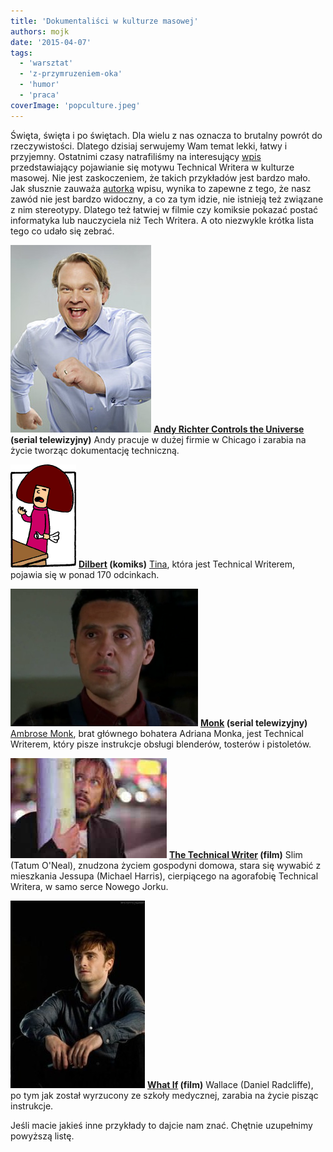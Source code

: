 ```yaml
---
title: 'Dokumentaliści w kulturze masowej'
authors: mojk
date: '2015-04-07'
tags:
  - 'warsztat'
  - 'z-przymruzeniem-oka'
  - 'humor'
  - 'praca'
coverImage: 'popculture.jpeg'
---
```


Święta, święta i po świętach. Dla wielu z nas oznacza to brutalny powrót do
rzeczywistości. Dlatego dzisiaj serwujemy Wam temat lekki, łatwy i przyjemny.
Ostatnimi czasy natrafiliśmy na interesujący
[wpis](http://technicalwritingworld.com/profiles/blogs/technical-writers-in-pop-culture)
przedstawiający pojawianie się motywu Technical Writera w kulturze masowej. Nie
jest zaskoczeniem, że takich przykładów jest bardzo mało. Jak słusznie zauważa
[autorka](http://technicalwritingworld.com/profile/theleastshrew) wpisu, wynika
to zapewne z tego, że nasz zawód nie jest bardzo widoczny, a co za tym idzie,
nie istnieją też związane z nim stereotypy. Dlatego też łatwiej w filmie czy
komiksie pokazać postać informatyka lub nauczyciela niż Tech Writera. A oto
niezwykle krótka lista tego co udało się zebrać.

<!--truncate-->

![andy_richter](images/andy_richter-225x300.jpg)
**[Andy Richter Controls the Universe](http://www.imdb.com/title/tt0307716/?ref_=nv_sr_2)
(serial telewizyjny)** Andy pracuje w dużej firmie w Chicago i zarabia na życie
tworząc dokumentację techniczną.

![tina](images/tina.gif) **[Dilbert](http://dilbert.com/) (komiks)**
[Tina](http://search.dilbert.com/comic/Tina), która jest Technical Writerem,
pojawia się w ponad 170 odcinkach.

![AmbroseMonk1](images/AmbroseMonk1-300x220.png)
**[Monk](http://www.imdb.com/title/tt0312172/?ref_=fn_al_tt_1) (serial
telewizyjny)** [Ambrose Monk](http://www.imdb.com/character/ch0101229/bio), brat
głównego bohatera Adriana Monka, jest Technical Writerem, który pisze instrukcje
obsługi blenderów, tosterów i pistoletów.

![jessup_technical_writer](images/jessup_technical_writer.jpg)
**[The Technical Writer](http://www.imdb.com/title/tt0328515/?ref_=fn_al_tt_1)
(film)** Slim (Tatum O'Neal), znudzona życiem gospodyni domowa, stara się
wywabić z mieszkania Jessupa (Michael Harris), cierpiącego na agorafobię
Technical Writera, w samo serce Nowego Jorku.

![wallace_whatif](images/wallace_whatif-215x300.jpg)
**[What If](http://www.imdb.com/title/tt1486834/?ref_=fn_al_tt_1) (film)**
Wallace (Daniel Radcliffe), po tym jak został wyrzucony ze szkoły medycznej,
zarabia na życie pisząc instrukcje.

Jeśli macie jakieś inne przykłady to dajcie nam znać. Chętnie uzupełnimy
powyższą listę.
